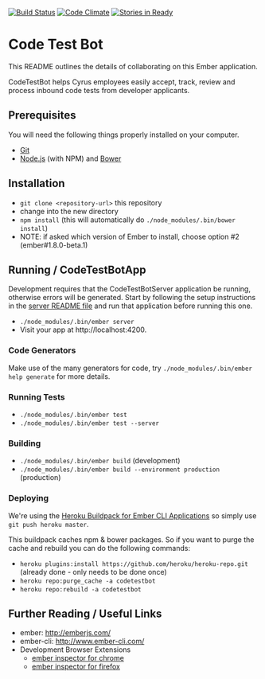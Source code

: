 [![Build Status](https://travis-ci.org/cyrusinnovation/CodeTestBotApp.svg?branch=master)](https://travis-ci.org/cyrusinnovation/CodeTestBotApp)
[![Code Climate](https://codeclimate.com/github/cyrusinnovation/CodeTestBotApp.png)](https://codeclimate.com/github/cyrusinnovation/CodeTestBotApp)
[![Stories in Ready](https://badge.waffle.io/cyrusinnovation/codetestbotapp.png?label=ready&title=Ready)](http://waffle.io/cyrusinnovation/codetestbotapp)

# Code Test Bot

This README outlines the details of collaborating on this Ember application.

CodeTestBot helps Cyrus employees easily accept, track, review and process inbound code tests from developer applicants.

## Prerequisites

You will need the following things properly installed on your computer.

* [Git](http://git-scm.com/)
* [Node.js](http://nodejs.org/) (with NPM) and [Bower](http://bower.io/)

## Installation

* `git clone <repository-url>` this repository
* change into the new directory
* `npm install` (this will automatically do `./node_modules/.bin/bower install`)
* NOTE: if asked which version of Ember to install, choose option #2 (ember#1.8.0-beta.1)

## Running / CodeTestBotApp

Development requires that the CodeTestBotServer application be running, otherwise errors will be generated. Start by following the setup instructions in the [server README file](https://github.com/cyrusinnovation/CodeTestBotServer/blob/master/README.md) and run that application before running this one.

* `./node_modules/.bin/ember server`
* Visit your app at http://localhost:4200.

### Code Generators

Make use of the many generators for code, try `./node_modules/.bin/ember help generate` for more details.

### Running Tests

* `./node_modules/.bin/ember test`
* `./node_modules/.bin/ember test --server`

### Building

* `./node_modules/.bin/ember build` (development)
* `./node_modules/.bin/ember build --environment production` (production)

### Deploying

We're using the [Heroku Buildpack for Ember CLI Applications](https://github.com/tonycoco/heroku-buildpack-ember-cli) so simply use `git push heroku master`.

This buildpack caches npm & bower packages. So if you want to purge the cache and rebuild you can do the following commands:

* `heroku plugins:install https://github.com/heroku/heroku-repo.git` (already done - only needs to be done once)
* `heroku repo:purge_cache -a codetestbot`
* `heroku repo:rebuild -a codetestbot`

## Further Reading / Useful Links

* ember: http://emberjs.com/
* ember-cli: http://www.ember-cli.com/
* Development Browser Extensions
  * [ember inspector for chrome](https://chrome.google.com/webstore/detail/ember-inspector/bmdblncegkenkacieihfhpjfppoconhi)
  * [ember inspector for firefox](https://addons.mozilla.org/en-US/firefox/addon/ember-inspector/)

